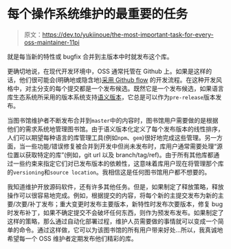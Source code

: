 # 每个操作系统维护的最重要的任务

> 原文：<https://dev.to/yukiinoue/the-most-important-task-for-every-oss-maintainer-11pi>

就是每当新的特性或 bugfix 合并到主版本中时就发布这个库。

更确切地说，在现代开发环境中，OSS 通常托管在 Github 上。如果是这样的话，他们很可能会(明确地或隐含地)[采用 Github flow](https://guides.github.com/introduction/flow/) 的开发流程。在这种开发风格中，对主分支的每个提交都是一个发布候选。既然它是一个发布候选，如果语言库生态系统所采用的版本系统支持[语义版本](https://semver.org/#spec-item-10)，它总是可以作为`pre-release`版本发布。

当图书馆维护者不断发布合并到`master`中的内容时，图书馆用户需要做的是根据他们的需求系统地管理图书馆。由于语义版本化定义了每个发布版本的线性排序，人们可以期望每种语言的库管理工具(例如`npm`、`gem`)很好地完成这些管理。另一方面，当一些功能/错误修复被合并到开发中但尚未发布时，库用户通常需要处理“源位置以获取特定的库”(例如，git url 以及 branch/tag/ref)。由于所有其他库都通过一些约束来指定它们对已发布版本的依赖性，这意味着库用户现在将管理那个库的`versioning`和`source location`。我相信这是任何图书馆用户都不想要的。

我知道维护开放源码软件，还有许多其他任务。但是，如果制定了释放策略，释放操作可以很容易地完成。例如，根据提交的内容，将每个新的主提交发布为新的主要/次要/补丁发布；重大变更时发布主要版本，新特性时发布次要版本，修复 bug 时发布补丁，如果不确定提交不会破坏任何东西，则作为预发布发布。如果制定了这样的策略，那么通过自动化部署过程，维护人员需要做的事情就可以变成一个简单的命令。通过这样做，它可以为该图书馆的所有用户带来好处...所以，我真诚地希望每一个 OSS 维护者定期发布他们精彩的库。